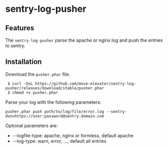 # sentry-log-pusher

## Features

The `sentry-log-pusher` parse the apache or nginx log and push the entries to sentry. 

## Installation

Download the `pusher.phar` file.
 
     $ curl -OsL https://github.com/move-elevator/sentry-log-pusher/releases/download/stable/pusher.phar
     $ chmod +x pusher.phar
 
 Parse your log with the following parameters:

    pusher.phar push path/to/log/file/error.log --sentry-dsn=https://user:password@sentry.domain.com
    
Optional parameters are:

* --logfile-type: apache, nginx or formless, default apache
* --log-type: warn, error, ..., default all entries
